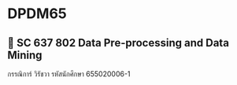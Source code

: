 # DPDM65 
## 🦖 SC 637 802 Data Pre-processing and Data Mining
กรรณิการ์ วิรัชวา  รหัสนักศึกษา 655020006-1

<!--- ![Grading image](image.jpg) --->
